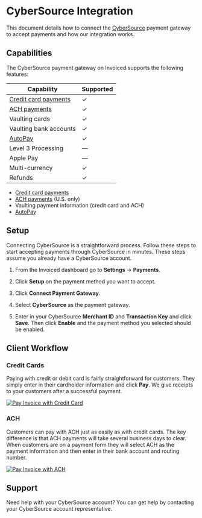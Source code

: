 # CyberSource Integration

This document details how to connect the [CyberSource](https://cybersource.com) payment gateway to accept payments and how our integration works.

## Capabilities

The CyberSource payment gateway on Invoiced supports the following features:

Capability | Supported
-----------|------------
[Credit card payments](/resources/docs/payments/card) | &#10003;
[ACH payments](/resources/docs/payments/ach) | &#10003;
Vaulting cards | &#10003;
Vaulting bank accounts | &#10003;
[AutoPay](/resources/docs/payments/autopay) | &#10003;
Level 3 Processing | &mdash;
Apple Pay | &mdash;
Multi-currency | &#10003;
Refunds | &#10003;

- [Credit card payments](/resources/docs/payments/card)
- [ACH payments](/resources/docs/payments/ach) (U.S. only)
- Vaulting payment information (credit card and ACH)
- [AutoPay](/resources/docs/payments/autopay)

## Setup

Connecting CyberSource is a straightforward process. Follow these steps to start accepting payments through CyberSource in minutes. These steps assume you already have a CyberSource account.

1. From the Invoiced dashboard go to **Settings** &rarr; **Payments**.

2. Click **Setup** on the payment method you want to accept.

3. Click **Connect Payment Gateway**.

4. Select **CyberSource** as the payment gateway.

5. Enter in your CyberSource **Merchant ID** and **Transaction Key** and click **Save**. Then click **Enable** and the payment method you selected should be enabled.

## Client Workflow

### Credit Cards

Paying with credit or debit card is fairly straightforward for customers. They simply enter in their cardholder information and click **Pay**. We give receipts to your customers after a successful payment.

[![Pay Invoice with Credit Card](/docs/img/pay-invoice-credit-card.png)](/docs/img/pay-invoice-credit-card.png)

### ACH

Customers can pay with ACH just as easily as with credit cards. The key difference is that ACH payments will take several business days to clear. When customers are on a payment form they will select ACH as the payment information and then enter in their bank account and routing number.

[![Pay Invoice with ACH](/docs/img/pay-invoice-ach.png)](/docs/img/pay-invoice-ach.png)

## Support

Need help with your CyberSource account? You can get help by contacting your CyberSource account representative.